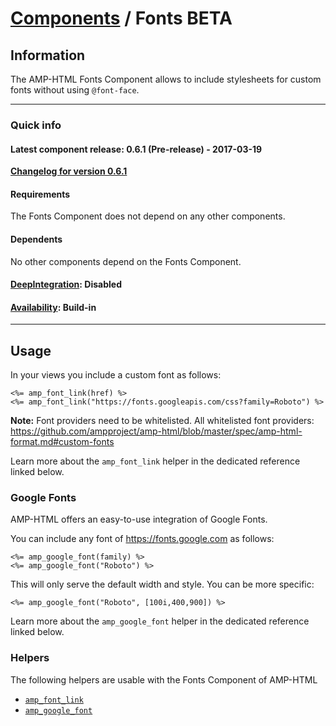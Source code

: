 
# [Components](https://github.com/slooob/amp-html/tree/master/lib/amp-html/components/docs) / Fonts BETA


## Information

The AMP-HTML Fonts Component allows to include stylesheets for custom fonts without using `@font-face`.

---

### Quick info

#### Latest component release: 0.6.1 (Pre-release) - 2017-03-19

[**Changelog for version 0.6.1**](https://github.com/slooob/amp-html/blob/master/CHANGELOG.md#061-pre-release---2017-03-19)

#### Requirements

The Fonts Component does not depend on any other components.

#### Dependents

No other components depend on the Fonts Component.

#### [DeepIntegration](https://github.com/slooob/amp-html/tree/master/lib/amp-html/components/docs#deepintegration-components): Disabled

#### [Availability](https://github.com/slooob/amp-html/tree/master/lib/amp-html/components/docs#availability-of-components): Build-in

---

## Usage

In your views you include a custom font as follows:

    <%= amp_font_link(href) %>
    <%= amp_font_link("https://fonts.googleapis.com/css?family=Roboto") %>

**Note:** Font providers need to be whitelisted. All whitelisted font providers: https://github.com/ampproject/amp-html/blob/master/spec/amp-html-format.md#custom-fonts

Learn more about the `amp_font_link` helper in the dedicated reference linked below.

### Google Fonts

AMP-HTML offers an easy-to-use integration of Google Fonts.

You can include any font of https://fonts.google.com as follows:

    <%= amp_google_font(family) %>
    <%= amp_google_font("Roboto") %>

This will only serve the default width and style. You can be more specific:

    <%= amp_google_font("Roboto", [100i,400,900]) %>

Learn more about the `amp_google_font` helper in the dedicated reference linked below.


### Helpers

The following helpers are usable with the Fonts Component of AMP-HTML

* [`amp_font_link`](https://github.com/slooob/amp-html/blob/master/lib/amp-html/helpers/docs/amp_font_link.md)
* [`amp_google_font`](https://github.com/slooob/amp-html/blob/master/lib/amp-html/helpers/docs/amp_google_font.md)
